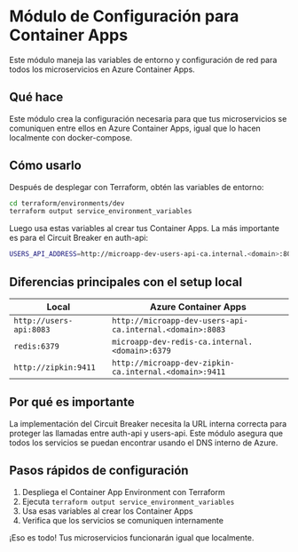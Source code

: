 # Módulo de Configuración para Container Apps

Este módulo maneja las variables de entorno y configuración de red para todos los microservicios en Azure Container Apps.

## Qué hace

Este módulo crea la configuración necesaria para que tus microservicios se comuniquen entre ellos en Azure Container Apps, igual que lo hacen localmente con docker-compose.

## Cómo usarlo

Después de desplegar con Terraform, obtén las variables de entorno:

```bash
cd terraform/environments/dev
terraform output service_environment_variables
```

Luego usa estas variables al crear tus Container Apps. La más importante es para el Circuit Breaker en auth-api:

```bash
USERS_API_ADDRESS=http://microapp-dev-users-api-ca.internal.<domain>:8083
```

## Diferencias principales con el setup local

| Local | Azure Container Apps |
|-------|---------------------|
| `http://users-api:8083` | `http://microapp-dev-users-api-ca.internal.<domain>:8083` |
| `redis:6379` | `microapp-dev-redis-ca.internal.<domain>:6379` |
| `http://zipkin:9411` | `http://microapp-dev-zipkin-ca.internal.<domain>:9411` |

## Por qué es importante

La implementación del Circuit Breaker necesita la URL interna correcta para proteger las llamadas entre auth-api y users-api. Este módulo asegura que todos los servicios se puedan encontrar usando el DNS interno de Azure.

## Pasos rápidos de configuración

1. Despliega el Container App Environment con Terraform
2. Ejecuta `terraform output service_environment_variables`
3. Usa esas variables al crear los Container Apps
4. Verifica que los servicios se comuniquen internamente

¡Eso es todo! Tus microservicios funcionarán igual que localmente.
